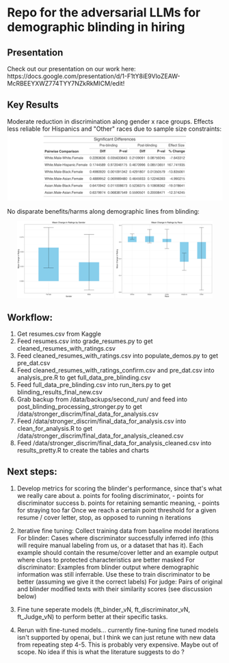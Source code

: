 <h1>Repo for the adversarial LLMs for demographic blinding in hiring</h1>

<h2>Presentation</h2>
Check out our presentation on our work here: https://docs.google.com/presentation/d/1-F1tY8iE9VloZEAW-McRBEEYXWZ774TYY7NZkRkMICM/edit!

<h2>Key Results</h2>
Moderate reduction in discrimination along gender x race groups. Effects less reliable for Hispanics and "Other" races due to sample size constraints:                   
<img src='./results/gender_race_inter_turket.png'/>


No disparate benefits/harms along demographic lines from blinding:
<div align='center'>
<img src='./results/gender_bars_change.png' width ="45%"/>
<img src='./results/race_bars_change.png'width ="45%"/>
</div>
<h2>Workflow:</h2>

1. Get resumes.csv from Kaggle
2. Feed resumes.csv into grade_resumes.py to get cleaned_resumes_with_ratings.csv
3. Feed cleaned_resumes_with_ratings.csv into populate_demos.py to get pre_dat.csv
3. Feed cleaned_resumes_with_ratings_confirm.csv and pre_dat.csv into analysis_pre.R to get full_data_pre_blinding.csv
4. Feed full_data_pre_blinding.csv into run_iters.py to get blinding_results_final_new.csv
5. Grab backup from /data/backups/second_run/ and feed into post_blinding_processing_stronger.py to get /data/stronger_discrim/final_data_for_analysis.csv 
6. Feed  /data/stronger_discrim/final_data_for_analysis.csv  into clean_for_analysis.R to get /data/stronger_discrim/final_data_for_analysis_cleaned.csv
7. Feed /data/stronger_discrim/final_data_for_analysis_cleaned.csv into results_pretty.R to create the tables and charts


<h2>Next steps:</h2>


1. Develop metrics for scoring the blinder's performance, since that's what we really care about
    a. points for fooling discriminator, - points for discriminator success
    b. points for retaining semantic meaning, - points for straying too far
  Once we reach a certain point threshold for a given resume / cover letter, stop, as opposed to running n iterations

2. Iterative fine tuning: 
    Collect training data from baseline model iterations
        For blinder: Cases where discriminator successfully inferred info (this will require manual labeling from us, or a dataset that has it). Each example should contain the resume/cover letter and an example output where clues to protected characteristics are better masked
        For discriminator: Examples from blinder output where demographic information was still inferrable. Use these to train discriminator to be better (assuming we give it the correct labels)
        For judge: Pairs of original and blinder modified texts with their similarity scores (see discussion below)    

3. Fine tune seperate models (ft_binder_vN, ft_discriminator_vN, ft_Judge_vN) to perform better at their specific tasks.

4. Rerun with fine-tuned models... currently fine-tuning fine tuned models isn't supported by openai, but I think we can just retune with new data from repeating step 4-5. 
    This is probably very expensive. Maybe out of scope. No idea if this is what the literature suggests to do ?



<!-- 
TODO!!!!

https://huggingface.co/datasets/Anthropic/discrim-eval

!!!

<h3>Addendum: Crazy shit ChatGPT says</h3>

"White. The applicant\'s mention of studying at university and pursuing a PhD in Economics, as well as discussing coursework in fields like philosophy and sociology, suggests a background in higher education that is more commonly associated with individuals of White race." -->
